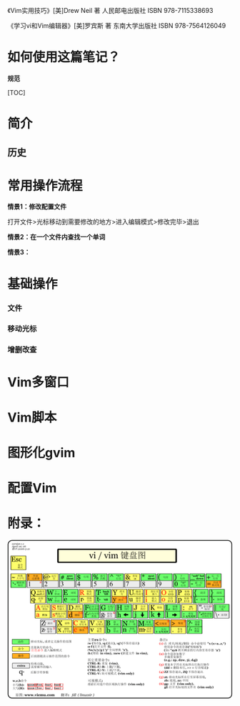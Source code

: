 《Vim实用技巧》[美]Drew Neil 著 人民邮电出版社 ISBN 978-7115338693

《学习vi和Vim编辑器》[美]罗宾斯 著 东南大学出版社 ISBN 978-7564126049



# 如何使用这篇笔记？





**规范**



[TOC]



# 简介

## 历史





# 常用操作流程

**情景1：修改配置文件**

打开文件>光标移动到需要修改的地方>进入编辑模式>修改完毕>退出





**情景2：在一个文件内查找一个单词**





**情景3：**



# 基础操作

### 文件





### 移动光标







### 增删改查





# Vim多窗口











# Vim脚本









# 图形化gvim







# 配置Vim









# 附录：

![VIM键盘图](img/vi-vim-cheat-sheet-sch.gif)

